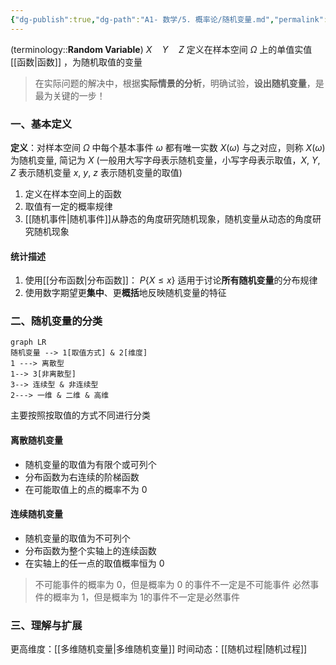 ```yaml
---
{"dg-publish":true,"dg-path":"A1- 数学/5. 概率论/随机变量.md","permalink":"/A1- 数学/5. 概率论/随机变量/","dgPassFrontmatter":true,"noteIcon":"","created":"2024-10-08T17:04:59.000+08:00","updated":"2025-07-03T22:31:41.378+08:00"}
---
```


(terminology::**Random Variable**)   $X\quad Y\quad Z$ 
定义在样本空间 $\Omega$ 上的单值实值[[函数\|函数]] ，为随机取值的变量
> 在实际问题的解决中，根据**实际情景的分析**，明确试验，**设出随机变量**，是最为关键的一步！

### 一、基本定义
**定义**：对样本空间 $\Omega$ 中每个基本事件 $\omega$ 都有唯一实数 $X(\omega)$ 与之对应，则称 $X(\omega)$ 为随机变量, 简记为 $X$  (一般用大写字母表示随机变量，小写字母表示取值，$X$, $Y$, $Z$ 表示随机变量    $x$, $y$, $z$ 表示随机变量的取值)

1. 定义在样本空间上的函数
2. 取值有一定的概率规律
3. [[随机事件\|随机事件]]从静态的角度研究随机现象，随机变量从动态的角度研究随机现象



#### 统计描述
1. 使用[[分布函数\|分布函数]]： $P\left\{X\leq x \right\}$  适用于讨论**所有随机变量**的分布规律
2. 使用数字期望更**集中**、更**概括**地反映随机变量的特征

### 二、随机变量的分类
```mermaid
graph LR
随机变量 --> 1[取值方式] & 2[维度]
1 ---> 离散型 
1--> 3[非离散型]
3--> 连续型 & 非连续型
2---> 一维 & 二维 & 高维
```


主要按照按取值的方式不同进行分类

#### 离散随机变量
- 随机变量的取值为有限个或可列个
- 分布函数为右连续的阶梯函数
- 在可能取值上的点的概率不为 0

#### 连续随机变量
- 随机变量的取值为不可列个
- 分布函数为整个实轴上的连续函数
- 在实轴上的任一点的取值概率恒为 0

>不可能事件的概率为 0，但是概率为 0 的事件不一定是不可能事件
>必然事件的概率为 1，但是概率为 1的事件不一定是必然事件


### 三、理解与扩展
更高维度：[[多维随机变量\|多维随机变量]]
时间动态：[[随机过程\|随机过程]]

